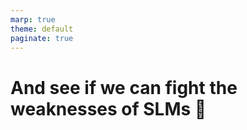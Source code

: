 ```yaml
---
marp: true
theme: default
paginate: true
---
```


# And see if we can fight the weaknesses of SLMs 🚀
